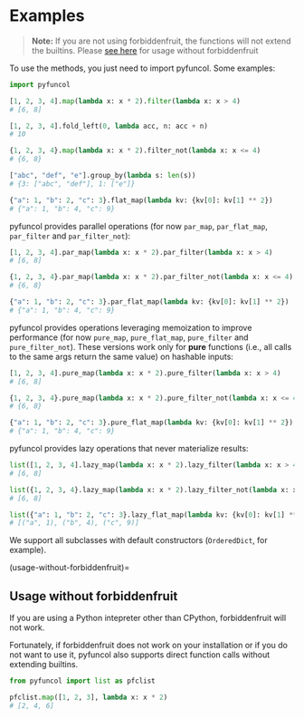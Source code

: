 # Examples

> **Note:** If you are not using forbiddenfruit, the functions will not extend the builtins. Please [see here](#usage-without-forbiddenfruit) for usage without forbiddenfruit

To use the methods, you just need to import pyfuncol. Some examples:

```python
import pyfuncol

[1, 2, 3, 4].map(lambda x: x * 2).filter(lambda x: x > 4)
# [6, 8]

[1, 2, 3, 4].fold_left(0, lambda acc, n: acc + n)
# 10

{1, 2, 3, 4}.map(lambda x: x * 2).filter_not(lambda x: x <= 4)
# {6, 8}

["abc", "def", "e"].group_by(lambda s: len(s))
# {3: ["abc", "def"], 1: ["e"]}

{"a": 1, "b": 2, "c": 3}.flat_map(lambda kv: {kv[0]: kv[1] ** 2})
# {"a": 1, "b": 4, "c": 9}
```

pyfuncol provides parallel operations (for now `par_map`, `par_flat_map`, `par_filter` and `par_filter_not`):

```python
[1, 2, 3, 4].par_map(lambda x: x * 2).par_filter(lambda x: x > 4)
# [6, 8]

{1, 2, 3, 4}.par_map(lambda x: x * 2).par_filter_not(lambda x: x <= 4)
# {6, 8}

{"a": 1, "b": 2, "c": 3}.par_flat_map(lambda kv: {kv[0]: kv[1] ** 2})
# {"a": 1, "b": 4, "c": 9}
```

pyfuncol provides operations leveraging memoization to improve performance (for now `pure_map`, `pure_flat_map`, `pure_filter` and `pure_filter_not`). These versions work only for **pure** functions (i.e., all calls to the same args return the same value) on hashable inputs:

```python
[1, 2, 3, 4].pure_map(lambda x: x * 2).pure_filter(lambda x: x > 4)
# [6, 8]

{1, 2, 3, 4}.pure_map(lambda x: x * 2).pure_filter_not(lambda x: x <= 4)
# {6, 8}

{"a": 1, "b": 2, "c": 3}.pure_flat_map(lambda kv: {kv[0]: kv[1] ** 2})
# {"a": 1, "b": 4, "c": 9}
```

pyfuncol provides lazy operations that never materialize results:

```python
list([1, 2, 3, 4].lazy_map(lambda x: x * 2).lazy_filter(lambda x: x > 4))
# [6, 8]

list({1, 2, 3, 4}.lazy_map(lambda x: x * 2).lazy_filter_not(lambda x: x <= 4))
# [6, 8]

list({"a": 1, "b": 2, "c": 3}.lazy_flat_map(lambda kv: {kv[0]: kv[1] ** 2}))
# [("a", 1), ("b", 4), ("c", 9)]
```

We support all subclasses with default constructors (`OrderedDict`, for example).

(usage-without-forbiddenfruit)=
## Usage without forbiddenfruit

If you are using a Python intepreter other than CPython, forbiddenfruit will not work.

Fortunately, if forbiddenfruit does not work on your installation or if you do not want to use it, pyfuncol also supports direct function calls without extending builtins.

```python
from pyfuncol import list as pfclist

pfclist.map([1, 2, 3], lambda x: x * 2)
# [2, 4, 6]
```
